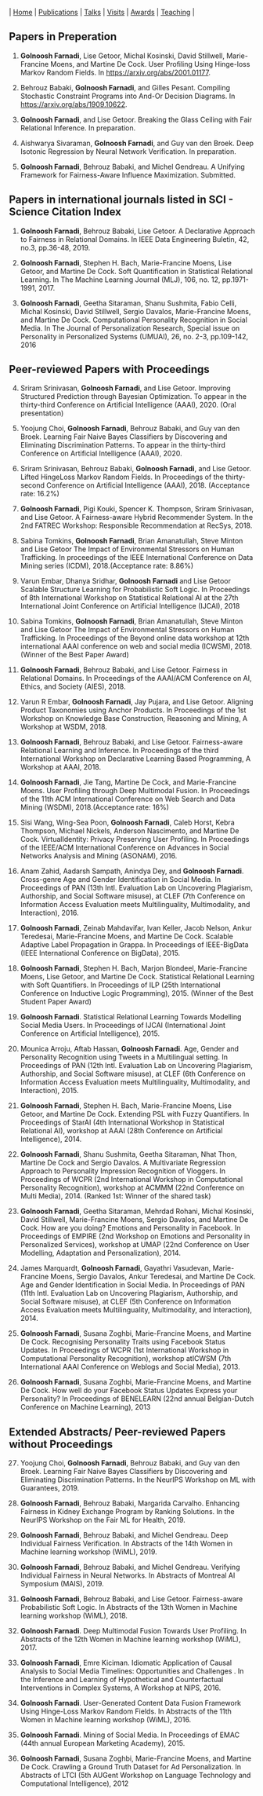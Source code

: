 | [Home](index.md) | [Publications](publications.md) | [Talks](talks.md) | [Visits](visits.md) | [Awards](awards.md) | [Teaching](teaching.md) | 

## Papers in Preperation
1. **Golnoosh Farnadi**, Lise Getoor, Michal Kosinski, David Stillwell, Marie-Francine Moens, and Martine De Cock. User Profiling Using Hinge-loss Markov Random Fields. In https://arxiv.org/abs/2001.01177.

2. Behrouz Babaki, **Golnoosh Farnadi**, and Gilles Pesant. Compiling Stochastic Constraint Programs into And-Or Decision Diagrams. In https://arxiv.org/abs/1909.10622.

3. **Golnoosh Farnadi**, and Lise Getoor. Breaking the Glass Ceiling with Fair Relational Inference. In preparation.

4. Aishwarya Sivaraman, **Golnoosh Farnadi**, and Guy van den Broek. Deep Isotonic Regression by Neural Network Verification. In preparation.

5. **Golnoosh Farnadi**, Behrouz Babaki, and Michel Gendreau. A Unifying Framework for Fairness-Aware Influence Maximization. Submitted.

## Papers in international journals listed in SCI - Science Citation Index

1. **Golnoosh Farnadi**, Behrouz Babaki, Lise Getoor. A Declarative Approach to Fairness in Relational Domains. In IEEE Data Engineering Buletin, 42, no.3, pp.36-48, 2019.

2. **Golnoosh Farnadi**, Stephen H. Bach, Marie-Francine Moens, Lise Getoor, and Martine
De Cock. Soft Quantification in Statistical Relational Learning. In The Machine Learning Journal (MLJ), 106, no. 12, pp.1971-1991, 2017.

3. **Golnoosh Farnadi**, Geetha Sitaraman, Shanu Sushmita, Fabio Celli, Michal Kosinski,
David Stillwell, Sergio Davalos, Marie-Francine Moens, and Martine De Cock. Computational Personality Recognition in Social Media. In The Journal of Personalization Research, Special issue on Personality in Personalized Systems (UMUAI), 26, no. 2-3, pp.109-142, 2016

## Peer-reviewed Papers with Proceedings

4. Sriram Srinivasan, **Golnoosh Farnadi**, and Lise Getoor. Improving Structured Prediction through Bayesian Optimization. To appear in the thirty-third Conference on Artificial Intelligence (AAAI), 2020. (Oral presentation)

5. Yoojung Choi, **Golnoosh Farnadi**, Behrouz Babaki, and Guy van den Broek. Learning Fair Naive Bayes Classifiers by Discovering and Eliminating Discrimination Patterns. To appear in the thirty-third Conference on Artificial Intelligence (AAAI), 2020. 

6. Sriram Srinivasan, Behrouz Babaki, **Golnoosh Farnadi**, and Lise Getoor. Lifted HingeLoss Markov Random Fields. In Proceedings of the thirty-second Conference on Artificial Intelligence (AAAI), 2018. (Acceptance rate: 16.2%)

7. **Golnoosh Farnadi**, Pigi Kouki, Spencer K. Thompson, Sriram Srinivasan, and Lise Getoor. A Fairness-aware Hybrid Recommender System. In the 2nd FATREC Workshop: Responsible Recommendation at RecSys, 2018.

8. Sabina Tomkins, **Golnoosh Farnadi**, Brian Amanatullah, Steve Minton and Lise Getoor
The Impact of Environmental Stressors on Human Trafficking. In proceedings of the IEEE International Conference on Data Mining series (ICDM), 2018.(Acceptance rate: 8.86%)

9. Varun Embar, Dhanya Sridhar, **Golnoosh Farnadi** and Lise Getoor Scalable Structure Learning for Probabilistic Soft Logic. In Proceedings of 8th International Workshop on Statistical Relational AI at the 27th International Joint Conference on Artificial Intelligence (IJCAI), 2018

10. Sabina Tomkins, **Golnoosh Farnadi**, Brian Amanatullah, Steve Minton and Lise Getoor The Impact of Environmental Stressors on Human Trafficking. In Proceedings of the Beyond online data workshop at 12th international AAAI conference on web and social media (ICWSM), 2018.(Winner of the Best Paper Award)

11. **Golnoosh Farnadi**, Behrouz Babaki, and Lise Getoor. Fairness in Relational Domains. In Proceedings of the AAAI/ACM Conference on AI, Ethics, and Society (AIES), 2018.

12. Varun R Embar, **Golnoosh Farnadi**, Jay Pujara, and Lise Getoor. Aligning Product Taxonomies using Anchor Products. In Proceedings of the 1st Workshop on Knowledge Base Construction, Reasoning and Mining, A Workshop at WSDM, 2018.

13. **Golnoosh Farnadi**, Behrouz Babaki, and Lise Getoor. Fairness-aware Relational Learning and Inference. In Proceedings of the third International Workshop on Declarative Learning Based Programming, A Workshop at AAAI, 2018.

14. **Golnoosh Farnadi**, Jie Tang, Martine De Cock, and Marie-Francine Moens. User Profiling through Deep Multimodal Fusion. In Proceedings of the 11th ACM International Conference on Web Search and Data Mining (WSDM), 2018.(Acceptance rate: 16%)

15. Sisi Wang, Wing-Sea Poon, **Golnoosh Farnadi**, Caleb Horst, Kebra Thompson, Michael
Nickels, Anderson Nascimento, and Martine De Cock. VirtualIdentity: Privacy Preserving User Profiling. In Proceedings of the IEEE/ACM International Conference on Advances in Social Networks Analysis and Mining (ASONAM), 2016.

16. Anam Zahid, Aadarsh Sampath, Anindya Dey, and **Golnoosh Farnadi**. Cross-genre Age and Gender Identification in Social Media. In Proceedings of PAN (13th Intl. Evaluation Lab on Uncovering Plagiarism, Authorship, and Social Software misuse), at CLEF (7th Conference on Information Access Evaluation meets Multilinguality, Multimodality, and Interaction), 2016.

17. **Golnoosh Farnadi**, Zeinab Mahdavifar, Ivan Keller, Jacob Nelson, Ankur Teredesai, Marie-Francine Moens, and Martine De Cock. Scalable Adaptive Label Propagation in Grappa. In Proceedings of IEEE-BigData (IEEE International Conference on BigData), 2015.

18. **Golnoosh Farnadi**, Stephen H. Bach, Marjon Blondeel, Marie-Francine Moens, Lise
Getoor, and Martine De Cock. Statistical Relational Learning with Soft Quantifiers. In Proceedings of ILP (25th International Conference on Inductive Logic Programming), 2015. (Winner of the Best Student Paper Award)

19. **Golnoosh Farnadi**. Statistical Relational Learning Towards Modelling Social Media Users. In Proceedings of IJCAI (International Joint Conference on Artificial Intelligence), 2015.

20. Mounica Arroju, Aftab Hassan, **Golnoosh Farnadi**. Age, Gender and Personality Recognition using Tweets in a Multilingual setting. In Proceedings of PAN (12th Intl. Evaluation Lab on Uncovering Plagiarism, Authorship, and Social Software misuse), at CLEF (6th Conference on Information Access Evaluation meets Multilinguality, Multimodality, and Interaction), 2015.

21. **Golnoosh Farnadi**, Stephen H. Bach, Marie-Francine Moens, Lise Getoor, and Martine De Cock. Extending PSL with Fuzzy Quantifiers. In Proceedings of StarAI (4th International Workshop in Statistical Relational AI), workshop at AAAI (28th Conference on Artificial Intelligence), 2014.

22. **Golnoosh Farnadi**, Shanu Sushmita, Geetha Sitaraman, Nhat Thon, Martine De Cock and Sergio Davalos. A Multivariate Regression Approach to Personality Impression Recognition of Vloggers. In Proceedings of WCPR (2nd International Workshop in Computational Personality Recognition), workshop at ACMMM (22nd Conference on Multi Media), 2014. (Ranked 1st: Winner of the shared task)

23. **Golnoosh Farnadi**, Geetha Sitaraman, Mehrdad Rohani, Michal Kosinski, David Stillwell, Marie-Francine Moens, Sergio Davalos, and Martine De Cock. How are you doing? Emotions and Personality in Facebook. In Proceedings of EMPIRE (2nd Workshop on Emotions and Personality in Personalized Services), workshop at UMAP (22nd Conference on User Modelling, Adaptation and Personalization), 2014.

24. James Marquardt, **Golnoosh Farnadi**, Gayathri Vasudevan, Marie-Francine Moens, Sergio Davalos, Ankur Teredesai, and Martine De Cock. Age and Gender Identification in Social Media. In Proceedings of PAN (11th Intl. Evaluation Lab on Uncovering Plagiarism, Authorship, and Social Software misuse), at CLEF (5th Conference on Information Access Evaluation meets Multilinguality, Multimodality, and Interaction), 2014.

25. **Golnoosh Farnadi**, Susana Zoghbi, Marie-Francine Moens, and Martine De Cock. Recognising Personality Traits using Facebook Status Updates. In Proceedings of WCPR (1st International Workshop in Computational Personality Recognition), workshop atICWSM (7th International AAAI Conference on Weblogs and Social Media), 2013.

26. **Golnoosh Farnadi**, Susana Zoghbi, Marie-Francine Moens, and Martine De Cock. How well do your Facebook Status Updates Express your Personality? In Proceedings of BENELEARN (22nd annual Belgian-Dutch Conference on Machine Learning), 2013

## Extended Abstracts/ Peer-reviewed Papers without Proceedings 

27. Yoojung Choi, **Golnoosh Farnadi**, Behrouz Babaki, and Guy van den Broek. Learning Fair Naive Bayes Classifiers by Discovering and Eliminating Discrimination Patterns. In the NeurIPS Workshop on ML with Guarantees, 2019.

28. **Golnoosh Farnadi**, Behrouz Babaki, Margarida Carvalho. Enhancing Fairness in Kidney Exchange Program by Ranking Solutions. In the NeurIPS Workshop on the Fair ML for Health, 2019.

29. **Golnoosh Farnadi**, Behrouz Babaki, and Michel Gendreau. Deep Individual Fairness
Verification. In Abstracts of the 14th Women in Machine learning workshop (WiML), 2019.

30. **Golnoosh Farnadi**, Behrouz Babaki, and Michel Gendreau. Verifying Individual Fairness in Neural Networks. In Abstracts of Montreal AI Symposium (MAIS), 2019.

31. **Golnoosh Farnadi**, Behrouz Babaki, and Lise Getoor. Fairness-aware Probabilistic Soft Logic. In Abstracts of the 13th Women in Machine learning workshop (WiML), 2018.

32. **Golnoosh Farnadi**. Deep Multimodal Fusion Towards User Profiling. In Abstracts of the 12th Women in Machine learning workshop (WiML), 2017.

33. **Golnoosh Farnadi**, Emre Kiciman. Idiomatic Application of Causal Analysis to Social Media Timelines: Opportunities and Challenges . In the Inference and Learning of Hypothetical and Counterfactual Interventions in Complex Systems, A Workshop at NIPS, 2016.

34. **Golnoosh Farnadi**. User-Generated Content Data Fusion Framework Using Hinge-Loss Markov Random Fields. In Abstracts of the 11th Women in Machine learning workshop (WiML), 2016.

35. **Golnoosh Farnadi**. Mining of Social Media. In Proceedings of EMAC (44th annual European Marketing Academy), 2015.

36. **Golnoosh Farnadi**, Susana Zoghbi, Marie-Francine Moens, and Martine De Cock. Crawling a Ground Truth Dataset for Ad Personalization. In Abstracts of LTCI (5th AUGent Workshop on Language Technology and Computational Intelligence), 2012
